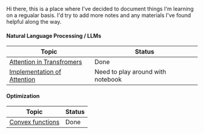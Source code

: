 Hi there, this is a place where I've decided to document things I'm learning on a regualar basis. I'd try to add more notes and any materials I've found helpful along the way.


#### Natural Language Processing / LLMs

| Topic                                | Status                                 |
|--------------------------------------|----------------------------------------|
| [Attention in Transfromers][attn]    | Done                                   |
| [Implementation of Attention][impl]  | Need to play around with notebook      |

[attn]: https://www.youtube.com/watch?v=0JMEhgHyiLI&list=PLWnsVgP6CzaelCF_jmn5HrpOXzRAPNjWj&index=5&ab_channel=MohitIyyer
[impl]: https://www.youtube.com/watch?v=FInQBZdSxrg&list=PLWnsVgP6CzaelCF_jmn5HrpOXzRAPNjWj&index=9&ab_channel=MohitIyyer

#### Optimization

| Topic                                | Status                                 |
|--------------------------------------|----------------------------------------|
| [Convex functions][cvx]              | Done                                   |

[cvx]:https://www.youtube.com/watch?v=u8JrE9JlZPM&ab_channel=AUTliteracyforassessments

